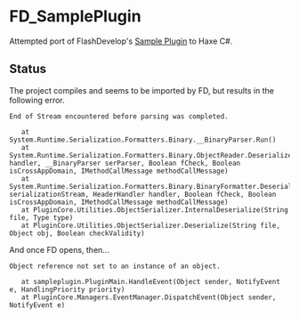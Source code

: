 # FD_SamplePlugin

Attempted port of FlashDevelop's [Sample Plugin] to Haxe C#.

## Status

The project compiles and seems to be imported by FD, but results in the following error.

```
End of Stream encountered before parsing was completed.

   at System.Runtime.Serialization.Formatters.Binary.__BinaryParser.Run()
   at System.Runtime.Serialization.Formatters.Binary.ObjectReader.Deserialize(HeaderHandler handler, __BinaryParser serParser, Boolean fCheck, Boolean isCrossAppDomain, IMethodCallMessage methodCallMessage)
   at System.Runtime.Serialization.Formatters.Binary.BinaryFormatter.Deserialize(Stream serializationStream, HeaderHandler handler, Boolean fCheck, Boolean isCrossAppDomain, IMethodCallMessage methodCallMessage)
   at PluginCore.Utilities.ObjectSerializer.InternalDeserialize(String file, Type type)
   at PluginCore.Utilities.ObjectSerializer.Deserialize(String file, Object obj, Boolean checkValidity)
```

And once FD opens, then...

```
Object reference not set to an instance of an object.

   at sampleplugin.PluginMain.HandleEvent(Object sender, NotifyEvent e, HandlingPriority priority)
   at PluginCore.Managers.EventManager.DispatchEvent(Object sender, NotifyEvent e)
```

[Sample Plugin]: https://github.com/fdorg/flashdevelop/tree/development/External/Plugins/SamplePlugin "FlashDevelop SamplePlugin"